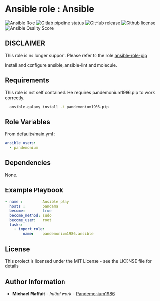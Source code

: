 # Ansible role : Ansible

![Ansible Role](https://img.shields.io/ansible/role/37338?logo=ansible)
![Gitlab pipeline status](https://img.shields.io/gitlab/pipeline/Pandemonium1986/ansible-role-ansible?logo=gitlab)
![GitHub release](https://img.shields.io/github/release/Pandemonium1986/ansible-role-ansible.svg?logo=github)
![Github license](https://img.shields.io/github/license/Pandemonium1986/ansible-role-ansible.svg?logo=github)
![Ansible Quality Score](https://img.shields.io/ansible/quality/37338?logo=ansible)

## DISCLAIMER

This role is no longer support. Please refer to the role [ansible-role-pip](https://github.com/Pandemonium1986/ansible-role-pip)

Install and configure ansible, ansible-lint and molecule.

## Requirements

This role is not self contained. He requires pandemonium1986.pip to work correctly.

```sh
  ansible-galaxy install -f pandemonium1986.pip
```

## Role Variables

From defaults/main.yml :

```yaml
ansible_users:
  - pandemonium
```

## Dependencies

None.

## Example Playbook

```yaml
- name :         Ansible play
  hosts :        pandama
  become:        true
  become_method: sudo
  become_user:   root
  tasks:
    - import_role:
        name:    pandemonium1986.ansible
```

## License

This project is licensed under the MIT License - see the [LICENSE](./LICENSE) file for details

## Author Information

-   **Michael Maffait** - _Initial work_ - [Pandemonium1986](https://github.com/Pandemonium1986)
